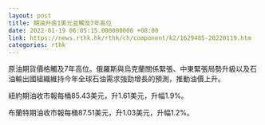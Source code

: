 ```yaml
---
layout: post
title: 期油升逾1美元並觸及7年高位
date: 2022-01-19 06:05:15.000000000 +08:00
link: https://news.rthk.hk/rthk/ch/component/k2/1629485-20220119.htm
categories: rthk
---
```


原油期貨價格觸及7年高位。俄羅斯與烏克蘭關係緊張、中東緊張局勢升級以及石油輸出國組織維持今年全球石油需求強勁增長的預測，推動油價上升。

紐約期油收市報每桶85.43美元，升1.61美元，升幅1.9%。

布蘭特期油收市報每桶87.51美元，升1.03美元，升幅1.2%。
